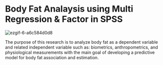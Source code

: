 # Body Fat Analaysis using Multi Regression & Factor in SPSS  

![ezgif-6-a6c584d0d8](https://github.com/AfifRifaie95/SPSS-Multivariate-Methods-for-Data-Analysis/assets/159521904/cfe221ec-39ca-42ea-bf7d-8eace4887cbe)


The purpose of this research is to analyze body fat as a dependent variable and related independent variable such as:
biometrics, anthropometrics, and physiological measurements with the main goal of developing a predictive model for body fat association and estimation.


